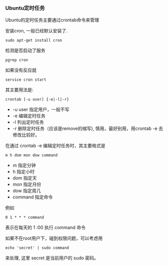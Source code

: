 ### Ubuntu定时任务

Ubuntu的定时任务主要通过crontab命令来管理

安装cron, 一般已经默认安装了.

```
sudo apt-get install cron
```

检测是否启动了服务

```
pgrep cron
```

如果没有反应就

```
service cron start
```

其主要用法是:

```
crontab [-u user] {-e|-l|-r}
```

* -u user 指定用户，一般不写
* -e 编辑定时任务
* -l 列出定时任务
* -r 删除定时任务（应该是remove的缩写), 慎用，最好别用，用crontab -e 去修改比较好。



在通过 crontab -e 编辑定时任务时，其主要格式是

```
m h dom mon dow command
```

* m 指定分钟
* h 指定小时
* dom 指定天
* mon 指定月份
* dow 指定周几
* command 指定命令

例如

```
0 1 * * * command
```

表示在每天的 1 :00 执行 command 命令

如果不在root用户下，碰到权限问题，可以考虑用

```
echo 'secret' | sudo command
```

来处理, 这里 secret 是当前用户的 sudo 密码。




